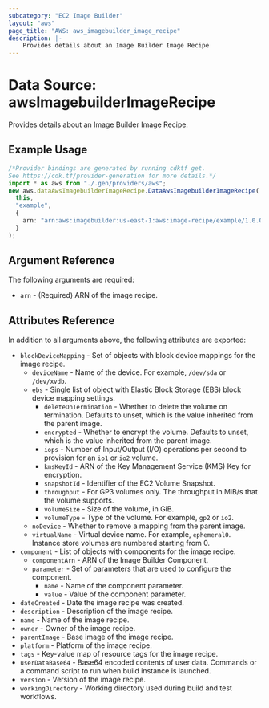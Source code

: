 ```yaml
---
subcategory: "EC2 Image Builder"
layout: "aws"
page_title: "AWS: aws_imagebuilder_image_recipe"
description: |-
    Provides details about an Image Builder Image Recipe
---
```


# Data Source: awsImagebuilderImageRecipe

Provides details about an Image Builder Image Recipe.

## Example Usage

```typescript
/*Provider bindings are generated by running cdktf get.
See https://cdk.tf/provider-generation for more details.*/
import * as aws from "./.gen/providers/aws";
new aws.dataAwsImagebuilderImageRecipe.DataAwsImagebuilderImageRecipe(
  this,
  "example",
  {
    arn: "arn:aws:imagebuilder:us-east-1:aws:image-recipe/example/1.0.0",
  }
);

```

## Argument Reference

The following arguments are required:

* `arn` - (Required) ARN of the image recipe.

## Attributes Reference

In addition to all arguments above, the following attributes are exported:

* `blockDeviceMapping` - Set of objects with block device mappings for the image recipe.
  * `deviceName` - Name of the device. For example, `/dev/sda` or `/dev/xvdb`.
  * `ebs` - Single list of object with Elastic Block Storage (EBS) block device mapping settings.
    * `deleteOnTermination` - Whether to delete the volume on termination. Defaults to unset, which is the value inherited from the parent image.
    * `encrypted` - Whether to encrypt the volume. Defaults to unset, which is the value inherited from the parent image.
    * `iops` - Number of Input/Output (I/O) operations per second to provision for an `io1` or `io2` volume.
    * `kmsKeyId` - ARN of the Key Management Service (KMS) Key for encryption.
    * `snapshotId` - Identifier of the EC2 Volume Snapshot.
    * `throughput` - For GP3 volumes only. The throughput in MiB/s that the volume supports.
    * `volumeSize` - Size of the volume, in GiB.
    * `volumeType` - Type of the volume. For example, `gp2` or `io2`.
  * `noDevice` - Whether to remove a mapping from the parent image.
  * `virtualName` - Virtual device name. For example, `ephemeral0`. Instance store volumes are numbered starting from 0.
* `component` - List of objects with components for the image recipe.
  * `componentArn` - ARN of the Image Builder Component.
  * `parameter` - Set of parameters that are used to configure the component.
    * `name` - Name of the component parameter.
    * `value` - Value of the component parameter.
* `dateCreated` - Date the image recipe was created.
* `description` - Description of the image recipe.
* `name` - Name of the image recipe.
* `owner` - Owner of the image recipe.
* `parentImage` - Base image of the image recipe.
* `platform` - Platform of the image recipe.
* `tags` - Key-value map of resource tags for the image recipe.
* `userDataBase64` - Base64 encoded contents of user data. Commands or a command script to run when build instance is launched.
* `version` - Version of the image recipe.
* `workingDirectory` - Working directory used during build and test workflows.
